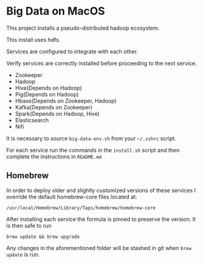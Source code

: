# Big Data on MacOS

This project installs a pseudo-distributed hadoop ecosystem.

This install uses hdfs.

Services are configured to integrate with each other.

Verify services are correctly installed before proceeding to the next service.

- Zookeeper
- Hadoop
- Hive(Depends on Hadoop)
- Pig(Depends on Hadoop)
- Hbase(Depends on Zookeeper, Hadoop)
- Kafka(Depends on Zookeeper)
- Spark(Depends on Hadoop, Hive)
- Elasticsearch
- Nifi

It is necessary to source `big-data-env.sh` from your `~/.zshrc` script.

For each service run the commands in the `install.sh` script and then complete the instructions in `README.md`

## Homebrew

In order to deploy older and slightly customized versions of these services I override the default homebrew-core files located at:

`/usr/local/Homebrew/Library/Taps/homebrew/homebrew-core`

After installing each service the formula is pinned to preserve the version. It is then safe to run

`brew update && brew upgrade`

Any changes in the aforementioned folder will be stashed in git when `brew update` is run.
